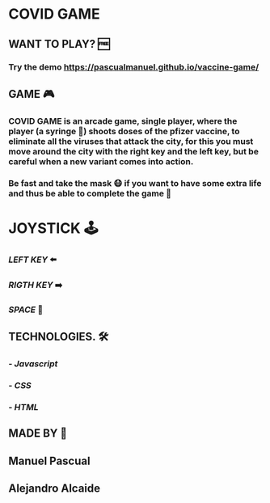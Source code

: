 # COVID GAME 

## WANT TO PLAY? 🆓
### Try the demo https://pascualmanuel.github.io/vaccine-game/



## GAME 🎮
### COVID GAME is an arcade game, single player, where the player (a syringe 💉) shoots doses of the pfizer vaccine, to eliminate all the viruses that attack the city, for this you must move around the city with the right key and the left key, but be careful when a new variant comes into action.
### Be fast and take the mask 😷 if you want to have some extra life and thus be able to complete the game 🏅



# JOYSTICK 🕹️
### *LEFT KEY*    ⬅️
### *RIGTH KEY*   ➡️
### *SPACE*    🔫



## TECHNOLOGIES. 🛠️
### - *Javascript*
### - *CSS*
### - *HTML*



## MADE BY 🔄
##  Manuel Pascual
##  Alejandro Alcaide



